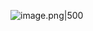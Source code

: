 
![image.png|500](https://my-obsidian-image.oss-cn-guangzhou.aliyuncs.com/2024/12/6a81604a738fd0e18fccb514fe6f6036.png)
